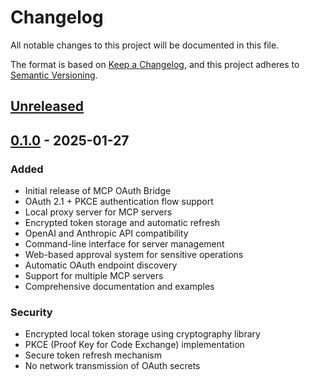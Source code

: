 # Changelog

All notable changes to this project will be documented in this file.

The format is based on [Keep a Changelog](https://keepachangelog.com/en/1.0.0/),
and this project adheres to [Semantic Versioning](https://semver.org/spec/v2.0.0.html).

## [Unreleased]

## [0.1.0] - 2025-01-27

### Added
- Initial release of MCP OAuth Bridge
- OAuth 2.1 + PKCE authentication flow support
- Local proxy server for MCP servers
- Encrypted token storage and automatic refresh
- OpenAI and Anthropic API compatibility
- Command-line interface for server management
- Web-based approval system for sensitive operations
- Automatic OAuth endpoint discovery
- Support for multiple MCP servers
- Comprehensive documentation and examples

### Security
- Encrypted local token storage using cryptography library
- PKCE (Proof Key for Code Exchange) implementation
- Secure token refresh mechanism
- No network transmission of OAuth secrets

[Unreleased]: https://github.com/scottmsilver/mcp-oauth-bridge/compare/v0.1.0...HEAD
[0.1.0]: https://github.com/scottmsilver/mcp-oauth-bridge/releases/tag/v0.1.0 